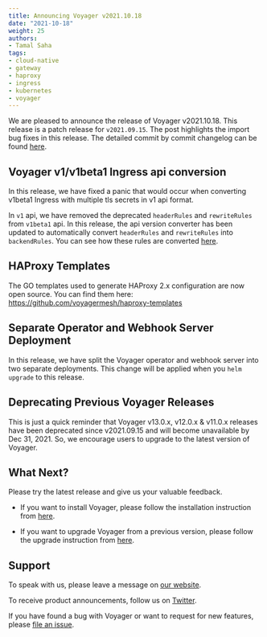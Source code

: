 ```yaml
---
title: Announcing Voyager v2021.10.18
date: "2021-10-18"
weight: 25
authors:
- Tamal Saha
tags:
- cloud-native
- gateway
- haproxy
- ingress
- kubernetes
- voyager
---
```


We are pleased to announce the release of Voyager v2021.10.18. This release is a patch release for `v2021.09.15`. The post highlights the import bug fixes in this release. The detailed commit by commit changelog can be found [here](https://github.com/voyagermesh/CHANGELOG/blob/master/releases/v2021.10.18/README.md).

## **Voyager v1/v1beta1 Ingress api conversion**

In this release, we have fixed a panic that would occur when converting v1beta1 Ingress with multiple tls secrets in v1 api format.

In `v1` api, we have removed the deprecated `headerRules` and `rewriteRules` from `v1beta1` api. In this release, the api version converter has been updated to automatically convert `headerRules` and `rewriteRules` into `backendRules`. You can see how these rules are converted [here](https://github.com/voyagermesh/apimachinery/blob/v0.1.3/apis/voyager/v1beta1/conversion.go#L125-L131).

## **HAProxy Templates**

The GO templates used to generate HAProxy 2.x configuration are now open source. You can find them here: https://github.com/voyagermesh/haproxy-templates

## **Separate Operator and Webhook Server Deployment**

In this release, we have split the Voyager operator and webhook server into two separate deployments. This change will be applied when you `helm upgrade` to this release.

## Deprecating Previous Voyager Releases

This is just a quick reminder that Voyager v13.0.x, v12.0.x & v11.0.x releases have been deprecated since v2021.09.15 and will become unavailable by Dec 31, 2021. So, we encourage users to upgrade to the latest version of Voyager.

## What Next?

Please try the latest release and give us your valuable feedback.

* If you want to install Voyager, please follow the installation instruction from [here](https://voyagermesh.com/docs/latest/setup).

* If you want to upgrade Voyager from a previous version, please follow the upgrade instruction from [here](https://voyagermesh.com/docs/latest/setup/upgrade/).

## Support

To speak with us, please leave a message on [our website](https://appscode.com/contact/).

To receive product announcements, follow us on [Twitter](https://twitter.com/Voyagermesh).

If you have found a bug with Voyager or want to request for new features, please [file an issue](https://github.com/voyagermesh/project/issues/new).
